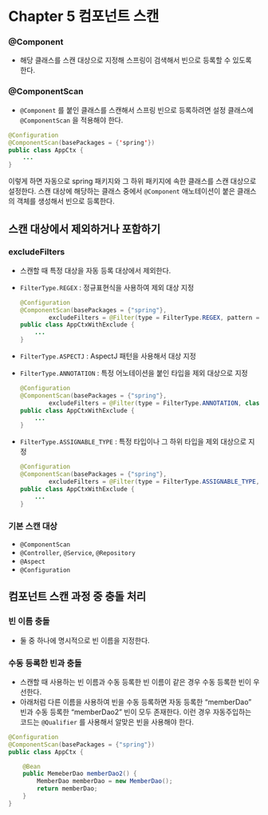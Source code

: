 # Chapter 5 컴포넌트 스캔

### @Component

- 해당 클래스를 스캔 대상으로 지정해 스프링이 검색해서 빈으로 등록할 수 있도록 한다.

### @ComponentScan

- `@Component` 를 붙인 클래스를 스캔해서 스프링 빈으로 등록하려면 설정 클래스에 `@ComponentScan` 을 적용해야 한다.

```java
@Configuration
@ComponentScan(basePackages = {'spring'})
public class AppCtx {
    ...
}
```

이렇게 하면 자동으로 spring 패키지와 그 하위 패키지에 속한 클래스를 스캔 대상으로 설정한다. 스캔 대상에 해당하는 클래스 중에서 `@Component` 애노테이션이 붙은 클래스의 객체를 생성해서 빈으로 등록한다.

## 스캔 대상에서 제외하거나 포함하기

### excludeFilters

- 스캔할 때 특정 대상을 자동 등록 대상에서 제외한다.
- `FilterType.REGEX` : 정규표현식을 사용하여 제외 대상 지정

    ```java
    @Configuration
    @ComponentScan(basePackages = {"spring"},
    		excludeFilters = @Filter(type = FilterType.REGEX, pattern = "spring\\..*Dao"))
    public class AppCtxWithExclude {
        ...
    }
    ```

- `FilterType.ASPECTJ` : AspectJ 패턴을 사용해서 대상 지정
- `FilterType.ANNOTATION` : 특정 어노테이션을 붙인 타입을 제외 대상으로 지정

    ```java
    @Configuration
    @ComponentScan(basePackages = {"spring"},
    		excludeFilters = @Filter(type = FilterType.ANNOTATION, class = {NoProduct.class, ManualBean.class}))
    public class AppCtxWithExclude {
        ...
    }
    ```

- `FilterType.ASSIGNABLE_TYPE` : 특정 타입이나 그 하위 타입을 제외 대상으로 지정

    ```java
    @Configuration
    @ComponentScan(basePackages = {"spring"},
    		excludeFilters = @Filter(type = FilterType.ASSIGNABLE_TYPE, class = MemberDao.class))
    public class AppCtxWithExclude {
        ...
    }
    ```


### 기본 스캔 대상

- `@ComponentScan`
- `@Controller`, `@Service`, `@Repository`
- `@Aspect`
- `@Configuration`

## 컴포넌트 스캔 과정 중 충돌 처리

### 빈 이름 충돌

- 둘 중 하나에 명시적으로 빈 이름을 지정한다.

### 수동 등록한 빈과 충돌

- 스캔할 때 사용하는 빈 이름과 수동 등록한 빈 이름이 같은 경우 수동 등록한 빈이 우선한다.
- 아래처럼 다른 이름을 사용하여 빈을 수동 등록하면 자동 등록한 “memberDao” 빈과 수동 등록한 “memberDao2” 빈이 모두 존재한다. 이런 경우 자동주입하는 코드는 `@Qualifier` 를 사용해서 알맞은 빈을 사용해야 한다.

```java
@Configuration
@ComponentScan(basePackages = {"spring"})
public class AppCtx {

    @Bean
    public MemeberDao memberDao2() {
        MemberDao memberDao = new MemberDao();
        return memberDao;
    }
}
```
